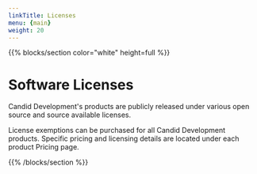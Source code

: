 ```yaml
---
linkTitle: Licenses
menu: {main}
weight: 20
---
```


{{% blocks/section color="white" height=full %}}
# Software Licenses

Candid Development's products are publicly released under various open source and source available licenses.

License exemptions can be purchased for all Candid Development products.  Specific pricing and licensing details are located under each product Pricing page.

{{% /blocks/section %}}

